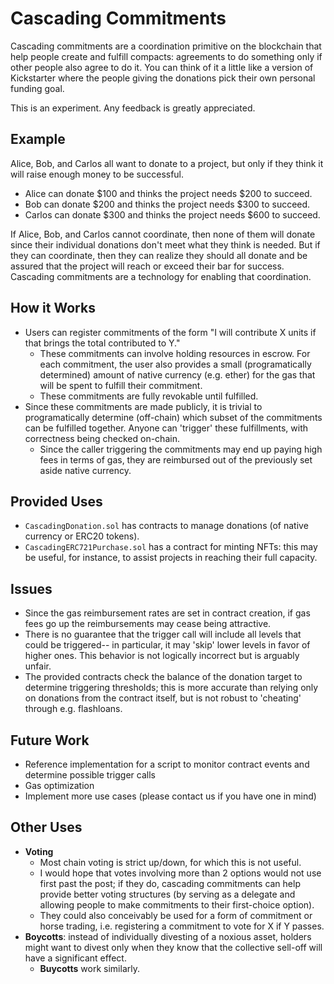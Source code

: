 # Cascading Commitments
Cascading commitments are a coordination primitive on the blockchain that help people create and fulfill compacts: agreements to do something only if other people also agree to do it. You can think of it a little like a version of Kickstarter where the people giving the donations pick their own personal funding goal.

This is an experiment. Any feedback is greatly appreciated.

## Example
Alice, Bob, and Carlos all want to donate to a project, but only if they think it will raise enough money to be successful.

* Alice can donate $100 and thinks the project needs $200 to succeed.
* Bob can donate $200 and thinks the project needs $300 to succeed.
* Carlos can donate $300 and thinks the project needs $600 to succeed.

If Alice, Bob, and Carlos cannot coordinate, then none of them will donate since their individual donations don't meet what they think is needed. But if they can coordinate, then they can realize they should all donate and be assured that the project will reach or exceed their bar for success. Cascading commitments are a technology for enabling that coordination.

## How it Works
- Users can register commitments of the form "I will contribute X units if that brings the total contributed to Y."
  - These commitments can involve holding resources in escrow. For each commitment, the user also provides a small (programatically determined) amount of native currency (e.g. ether) for the gas that will be spent to fulfill their commitment.
  - These commitments are fully revokable until fulfilled.
- Since these commitments are made publicly, it is trivial to programatically determine (off-chain) which subset of the commitments can be fulfilled together. Anyone can 'trigger' these fulfillments, with correctness being checked on-chain.
  - Since the caller triggering the commitments may end up paying high fees in terms of gas, they are reimbursed out of the previously set aside native currency.

## Provided Uses
- `CascadingDonation.sol` has contracts to manage donations (of native currency or ERC20 tokens).
- `CascadingERC721Purchase.sol` has a contract for minting NFTs: this may be useful, for instance, to assist projects in reaching their full capacity.

## Issues
- Since the gas reimbursement rates are set in contract creation, if gas fees go up the reimbursements may cease being attractive.
- There is no guarantee that the trigger call will include all levels that could be triggered-- in particular, it may 'skip' lower levels in favor of higher ones. This behavior is not logically incorrect but is arguably unfair.
- The provided contracts check the balance of the donation target to determine triggering thresholds; this is more accurate than relying only on donations from the contract itself, but is not robust to 'cheating' through e.g. flashloans.

## Future Work
- Reference implementation for a script to monitor contract events and determine possible trigger calls
- Gas optimization
- Implement more use cases (please contact us if you have one in mind)

## Other Uses
- **Voting**
  - Most chain voting is strict up/down, for which this is not useful.
  - I would hope that votes involving more than 2 options would not use first past the post; if they do, cascading commitments can help provide better voting structures (by serving as a delegate and allowing people to make commitments to their first-choice option).
  - They could also conceivably be used for a form of commitment or horse trading, i.e. registering a commitment to vote for X if Y passes.
- **Boycotts**: instead of individually divesting of a noxious asset, holders might want to divest only when they know that the collective sell-off will have a significant effect.
  - **Buycotts** work similarly.